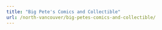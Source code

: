 ```yaml
---
title: "Big Pete's Comics and Collectible"
url: /north-vancouver/big-petes-comics-and-collectible/
---
```

